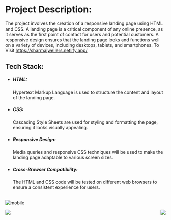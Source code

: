 <h1>Project Description:</h1>

The project involves the creation of a responsive landing page using HTML and CSS. A landing page is a critical component of any online presence, as it serves as the first point of contact for users and potential customers. A responsive design ensures that the landing page looks and functions well on a variety of devices, including desktops, tablets, and smartphones. To Visit https://sharmajwellers.netlify.app/
<h2>Tech Stack:</h2>

- <h5>HTML:</h5> Hypertext Markup Language is used to structure the content and layout of the landing page.
- <h5>CSS:</h5> Cascading Style Sheets are used for styling and formatting the page, ensuring it looks visually appealing.
- <h5>Responsive Design:</h5> Media queries and responsive CSS techniques will be used to make the landing page adaptable to various screen sizes.
- <h5>Cross-Browser Compatibility:</h5> The HTML and CSS code will be tested on different web browsers to ensure a consistent experience for users.<br><br>
![mobile](https://github.com/Pardeepsharma01/Landing-Page/assets/122151205/afb0fc97-d9a0-4d46-8ca2-128119b7db78)

<img  align="left" width="" src="https://github.com/Pardeepsharma01/Landing-Page/assets/122151205/88e76439-f74b-4b87-b2bd-616e18d10337"/>
<img  align="right" width="" src="https://github.com/Pardeepsharma01/Landing-Page/assets/122151205/9a949efe-a8a4-4694-bf73-245b68ca743a"/>


